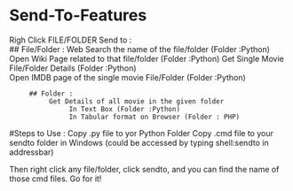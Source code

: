 # Send-To-Features
Righ Click FILE/FOLDER
Send to :  
         ## File/Folder :
                Web Search the name of the file/folder (Folder :Python)
                Open Wiki Page related to that file/folder (Folder :Python)
                Get Single Movie File/Folder Details (Folder :Python)  
                Open IMDB page of the single movie File/Folder (Folder :Python)

         ## Folder : 
               Get Details of all movie in the given folder 
                    In Text Box (Folder :Python)
                    In Tabular format on Browser (Folder : PHP)
#Steps to Use :
  Copy .py file to yor Python Folder
  Copy .cmd file to your sendto folder in Windows (could be accessed by typing shell:sendto in addressbar)

Then right click any file/folder, click sendto, and you can find the name of those cmd files. Go for it!

